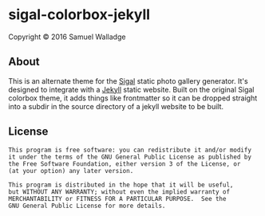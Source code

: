 # sigal-colorbox-jekyll

Copyright © 2016 Samuel Walladge

## About

This is an alternate theme for the [Sigal](https://github.com/saimn/sigal) static photo gallery generator.
It's designed to integrate with a [Jekyll]() static website. Built on the original Sigal colorbox theme, it adds things
like frontmatter so it can be dropped straight into a subdir in the source directory of a jekyll website to be built.


## License

    This program is free software: you can redistribute it and/or modify
    it under the terms of the GNU General Public License as published by
    the Free Software Foundation, either version 3 of the License, or
    (at your option) any later version.

    This program is distributed in the hope that it will be useful,
    but WITHOUT ANY WARRANTY; without even the implied warranty of
    MERCHANTABILITY or FITNESS FOR A PARTICULAR PURPOSE.  See the
    GNU General Public License for more details.

